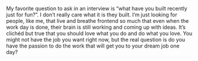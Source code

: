 

My favorite question to ask in an interview is “what have you built recently just for fun?”. I
don’t really care what it is they built. I’m just looking for people, like me, that live and
breathe frontend so much that even when the work day is done, their brain is still working and coming up with
ideas. It’s clichéd but true that you should love what you do and do what you love. You might not have
the job you want right now, but the real question is do you have the passion to do the work that will get you
to your dream job one day?